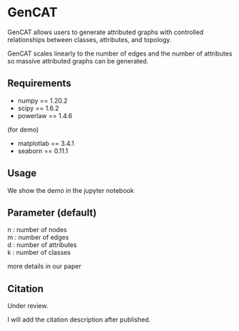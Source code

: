 # GenCAT


GenCAT allows users to generate attributed graphs with controlled relationships between classes, attributes, and topology.

GenCAT scales linearly to the number of edges and the number of attributes so massive attributed graphs can be generated.

## Requirements
- numpy == 1.20.2
- scipy == 1.6.2
- powerlaw == 1.4.6

(for demo)
- matplotlab == 3.4.1
- seaborn == 0.11.1

## Usage
We show the demo in the jupyter notebook

## Parameter (default)

n : number of nodes  
m : number of edges  
d : number of attributes  
k : number of classes  

more details in our paper

## Citation

Under review.

I will add the citation description after published. 
